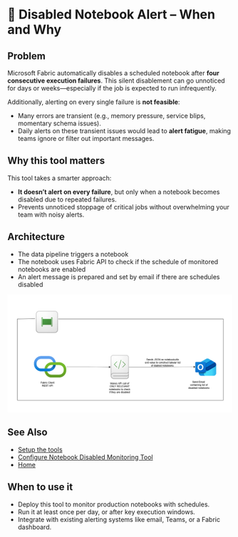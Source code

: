 # 🚨 Disabled Notebook Alert – When and Why

## Problem

Microsoft Fabric automatically disables a scheduled notebook after **four consecutive execution failures**. This silent disablement can go unnoticed for days or weeks—especially if the job is expected to run infrequently.

Additionally, alerting on every single failure is **not feasible**:
- Many errors are transient (e.g., memory pressure, service blips, momentary schema issues).
- Daily alerts on these transient issues would lead to **alert fatigue**, making teams ignore or filter out important messages.

## Why this tool matters

This tool takes a smarter approach:
- **It doesn’t alert on every failure**, but only when a notebook becomes disabled due to repeated failures.
- Prevents unnoticed stoppage of critical jobs without overwhelming your team with noisy alerts.

## Architecture

- The data pipeline triggers a notebook
- The notebook uses Fabric API to check if the schedule of monitored notebooks are enabled
- An alert message is prepared and set by email if there are schedules disabled

![architecture](https://github.com/Onyx-Data/FabOps-Toolkit/blob/main/docs/images/notebookDisabledSystem.png)

## See Also

- [Setup the tools](https://github.com/Onyx-Data/FabOps-Toolkit/blob/main/docs/Setup.md)
- [Configure Notebook Disabled Monitoring Tool](https://github.com/Onyx-Data/FabOps-Toolkit/blob/main/docs/How-to-Set-Up-Tool-docs/Notebook-Disabled-Monitoring-Tool.md)
- [Home](https://github.com/Onyx-Data/FabOps-Toolkit/blob/main/README.md)
## When to use it

- Deploy this tool to monitor production notebooks with schedules.
- Run it at least once per day, or after key execution windows.
- Integrate with existing alerting systems like email, Teams, or a Fabric dashboard.

